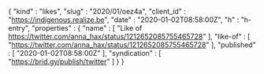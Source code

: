 {
  "kind" : "likes",
  "slug" : "2020/01/oez4a",
  "client_id" : "https://indigenous.realize.be",
  "date" : "2020-01-02T08:58:00Z",
  "h" : "h-entry",
  "properties" : {
    "name" : [ "Like of https://twitter.com/anna_hax/status/1212652085755465728" ],
    "like-of" : [ "https://twitter.com/anna_hax/status/1212652085755465728" ],
    "published" : [ "2020-01-02T08:58:00Z" ],
    "syndication" : [ "https://brid.gy/publish/twitter" ]
  }
}
